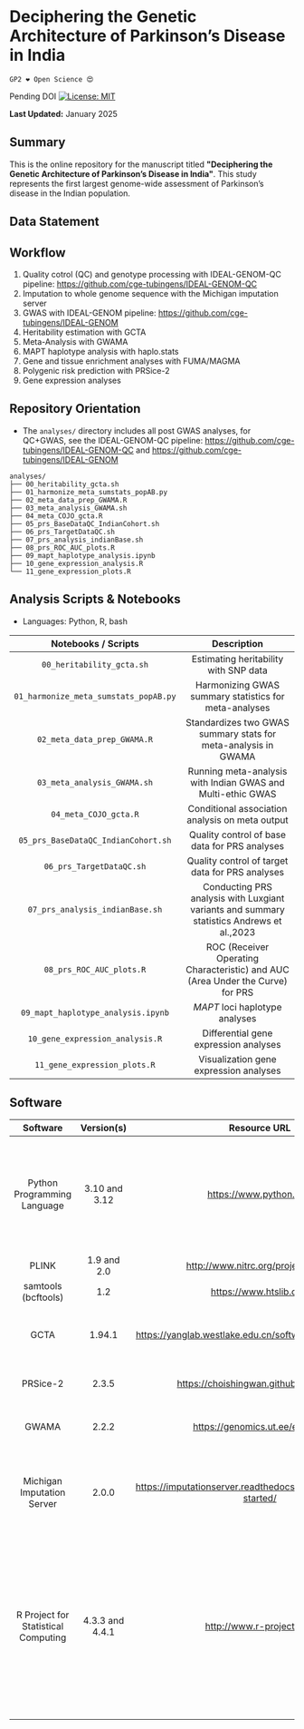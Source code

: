 # Deciphering the Genetic Architecture of Parkinson’s Disease in India

`GP2 ❤️ Open Science 😍`

Pending DOI
[![License: MIT](https://img.shields.io/badge/License-MIT-yellow.svg)](https://opensource.org/licenses/MIT)


**Last Updated:** January 2025

## Summary

This is the online repository for the manuscript titled **"Deciphering the Genetic Architecture of Parkinson’s Disease in India"**. This study represents the first largest genome-wide assessment of Parkinson’s disease in the Indian population.

## Data Statement


## Workflow

1. Quality cotrol (QC) and genotype processing with IDEAL-GENOM-QC pipeline: https://github.com/cge-tubingens/IDEAL-GENOM-QC
2. Imputation to whole genome sequence with the Michigan imputation server
3. GWAS with IDEAL-GENOM pipeline: https://github.com/cge-tubingens/IDEAL-GENOM
4. Heritability estimation with GCTA
5. Meta-Analysis with GWAMA
6. MAPT haplotype analysis with haplo.stats
7. Gene and tissue enrichment analyses with FUMA/MAGMA
8. Polygenic risk prediction with PRSice-2
9. Gene expression analyses
    

## Repository Orientation
* The `analyses/` directory includes all post GWAS analyses, for QC+GWAS, see the IDEAL-GENOM-QC pipeline: https://github.com/cge-tubingens/IDEAL-GENOM-QC and https://github.com/cge-tubingens/IDEAL-GENOM

```
analyses/
├── 00_heritability_gcta.sh
├── 01_harmonize_meta_sumstats_popAB.py
├── 02_meta_data_prep_GWAMA.R
├── 03_meta_analysis_GWAMA.sh
├── 04_meta_COJO_gcta.R
├── 05_prs_BaseDataQC_IndianCohort.sh
├── 06_prs_TargetDataQC.sh
├── 07_prs_analysis_indianBase.sh
├── 08_prs_ROC_AUC_plots.R
├── 09_mapt_haplotype_analysis.ipynb
├── 10_gene_expression_analysis.R
└── 11_gene_expression_plots.R
```

## Analysis Scripts & Notebooks
* Languages: Python, R, bash

| **Notebooks  / Scripts**            | **Description**                                                                            |
|:-----------------------------------:|:------------------------------------------------------------------------------------------:|
| `00_heritability_gcta.sh`             | Estimating heritability with SNP data                                                      |
| `01_harmonize_meta_sumstats_popAB.py` | Harmonizing GWAS summary statistics for meta-analyses                                      |
| `02_meta_data_prep_GWAMA.R`           | Standardizes two GWAS summary stats for meta-analysis in GWAMA                            |
| `03_meta_analysis_GWAMA.sh`           | Running meta-analysis with Indian GWAS and Multi-ethic  GWAS                               |
| `04_meta_COJO_gcta.R`                 | Conditional association analysis on meta output                                             |
| `05_prs_BaseDataQC_IndianCohort.sh`   | Quality control of base data for PRS analyses                                              |
| `06_prs_TargetDataQC.sh`              | Quality control of target data for PRS analyses                                            |
| `07_prs_analysis_indianBase.sh`       | Conducting PRS analysis with  Luxgiant variants and summary statistics Andrews et al.,2023 |
| `08_prs_ROC_AUC_plots.R`              | ROC (Receiver Operating Characteristic) and AUC (Area Under the Curve) for PRS             |
| `09_mapt_haplotype_analysis.ipynb`    | *MAPT* loci haplotype analyses                                                               |
| `10_gene_expression_analysis.R`       | Differential gene expression analyses                                                      |
| `11_gene_expression_plots.R`          | Visualization gene expression analyses                                                     |



## Software

| **Software**                        | **Version(s)**  | **Resource URL**                                                   | **RRID**        | **Notes**                                                                                                                                                     |
|:-----------------------------------:|:---------------:|:------------------------------------------------------------------:|:---------------:|:-------------------------------------------------------------------------------------------------------------------------------------------------------------:|
| Python Programming Language         | 3.10 and 3.12   | https://www.python.org/                                            | RRID:SCR_008394 | ideal-genom, ideal-genom-qc; libraries that wraps quality control, visualization, and GWAS                                                                    |
| PLINK                               | 1.9 and 2.0     | http://www.nitrc.org/projects/plink                                | RRID:SCR_001757 | GWAS with GLM                                                                                                                                                 |
| samtools (bcftools)                 | 1.2             | https://www.htslib.org/                                            | RRID:SCR_002105 | VCF manipulation                                                                                                                                              |
| GCTA                                | 1.94.1          | https://yanglab.westlake.edu.cn/software/gcta/#Overview            | not available   | GWAS with mixed model, estimating heritability                                                                                                                |
| PRSice-2                            | 2.3.5           | https://choishingwan.github.io/PRSice/                             | not available   | used to perform PRS analyses                                                                                                                                  |
| GWAMA                               | 2.2.2           | https://genomics.ut.ee/en/tools                                    | RRID:SCR_006624 | used to perform GWAS meta analyses                                                                                                                            |
| Michigan Imputation Server          | 2.0.0           | https://imputationserver.readthedocs.io/en/latest/getting-started/ | RRID:SCR_023554 | used to impute genotype data to whole genome sequence                                                                                                         |
| R Project for Statistical Computing | 4.3.3 and 4.4.1 | http://www.r-project.org/                                          | RRID:SCR_001905 | pROC, haplo.stats, tidyr, ggplot2, dplyr, ggsignif, gridExtra, cowplot, patchwork; visualization,  analysis of indirectly measured haplotypes, data wrangling |
